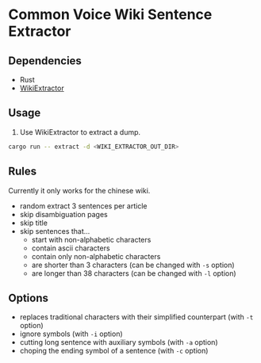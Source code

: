 # Common Voice Wiki Sentence Extractor

## Dependencies

- Rust
- [WikiExtractor](https://github.com/attardi/wikiextractor)

## Usage

1. Use WikiExtractor to extract a dump.
```bash
cargo run -- extract -d <WIKI_EXTRACTOR_OUT_DIR>
```

## Rules
Currently it only works for the chinese wiki.
- random extract 3 sentences per article
- skip disambiguation pages
- skip title
- skip sentences that...
    - start with non-alphabetic characters
    - contain ascii characters
    - contain only non-alphabetic characters
    - are shorter than 3 characters (can be changed with `-s` option)
    - are longer than 38 characters (can be changed with `-l` option)

## Options
- replaces traditional characters with their simplified counterpart (with `-t` option)
- ignore symbols (with `-i` option)
- cutting long sentence with auxiliary symbols (with `-a` option)
- choping the ending symbol of a sentence (with `-c` option)
